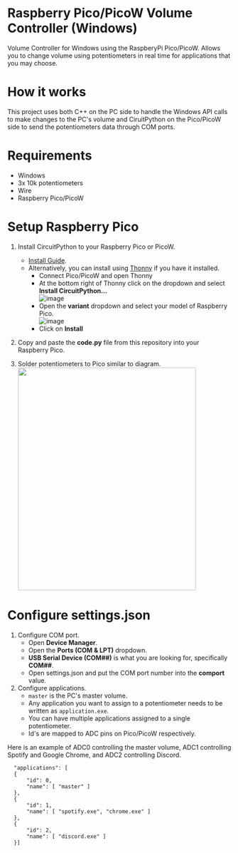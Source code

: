 # Raspberry Pico/PicoW Volume Controller (Windows)
Volume Controller for Windows using the RaspberyPi Pico/PicoW. Allows you to change volume using potentiometers in real time for applications that you may choose.

# How it works
This project uses both C++ on the PC side to handle the Windows API calls to make changes to the PC's volume and CiruitPython on the Pico/PicoW side to send the potentiometers data through COM ports.

# Requirements
- Windows
- 3x 10k potentiometers
- Wire
- Raspberry Pico/PicoW
  
# Setup Raspberry Pico
1. Install CircuitPython to your Raspberry Pico or PicoW.
   - [Install Guide](https://learn.adafruit.com/welcome-to-circuitpython/installing-circuitpython).
   - Alternatively, you can install using [Thonny](https://thonny.org/) if you have it installed.
     - Connect Pico/PicoW and open Thonny
     - At the bottom right of Thonny click on the dropdown and select **Install CircuitPython...** \
      ![image](https://github.com/user-attachments/assets/0dfda476-09f8-414d-be96-063910b4aa27)
     - Open the **variant** dropdown and select your model of Raspberry Pico. \
      ![image](https://github.com/user-attachments/assets/47e1df08-ee5c-43c4-bfa8-961e3af0e6ac)
     - Click on **Install**
2. Copy and paste the **code.py** file from this repository into your Raspberry Pico.

3. Solder potentiometers to Pico similar to diagram. \
   <img src="https://github.com/user-attachments/assets/34f56536-324f-4436-a821-b7188dde43e8" width="400" height="500">

# Configure settings.json
1. Configure COM port.
    - Open **Device Manager**.
    - Open the **Ports (COM & LPT)** dropdown.
    - **USB Serial Device (COM##)** is what you are looking for, specifically **COM##**.
    - Open settings.json and put the COM port number into the **comport** value.
2. Configure applications.
    - ```master``` is the PC's master volume.
    - Any application you want to assign to a potentiometer needs to be written as ```application.exe```.
    - You can have multiple applications assigned to a single potentiometer.
    - Id's are mapped to ADC pins on Pico/PicoW respectively.

Here is an example of ADC0 controlling the master volume, ADC1 controlling Spotify and Google Chrome, and ADC2 controlling Discord.
  ```
    "applications": [
  	{
  		"id": 0,
  		"name": [ "master" ]
  	},
  	{
  		"id": 1,
  		"name": [ "spotify.exe", "chrome.exe" ]
  	},
  	{
  		"id": 2,
  		"name": [ "discord.exe" ]
  	}]
  ```
